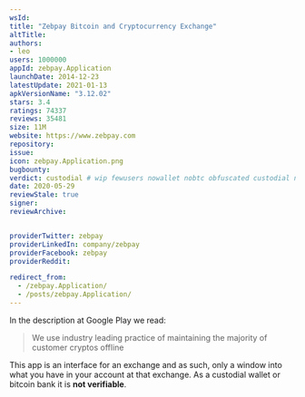 ```yaml
---
wsId: 
title: "Zebpay Bitcoin and Cryptocurrency Exchange"
altTitle: 
authors:
- leo
users: 1000000
appId: zebpay.Application
launchDate: 2014-12-23
latestUpdate: 2021-01-13
apkVersionName: "3.12.02"
stars: 3.4
ratings: 74337
reviews: 35481
size: 11M
website: https://www.zebpay.com
repository: 
issue: 
icon: zebpay.Application.png
bugbounty: 
verdict: custodial # wip fewusers nowallet nobtc obfuscated custodial nosource nonverifiable reproducible bounty defunct
date: 2020-05-29
reviewStale: true
signer: 
reviewArchive:


providerTwitter: zebpay
providerLinkedIn: company/zebpay
providerFacebook: zebpay
providerReddit: 

redirect_from:
  - /zebpay.Application/
  - /posts/zebpay.Application/
---
```



In the description at Google Play we read:

> We use industry leading practice of maintaining the majority of customer
  cryptos offline

This app is an interface for an exchange and as such, only a window into what
you have in your account at that exchange. As a custodial wallet or bitcoin
bank it is **not verifiable**.
